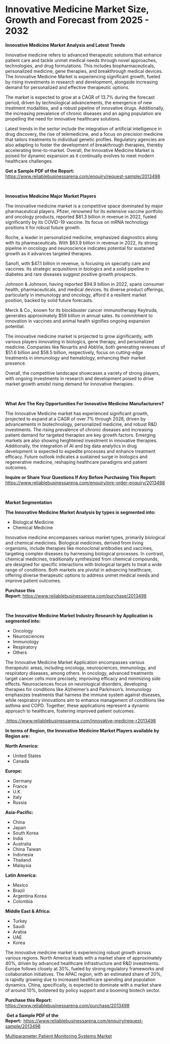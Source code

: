 <p><h1>Innovative Medicine Market Size, Growth and Forecast from 2025 - 2032</h1></p><p><strong>Innovative Medicine Market Analysis and Latest Trends</strong></p>
<p><p>Innovative medicine refers to advanced therapeutic solutions that enhance patient care and tackle unmet medical needs through novel approaches, technologies, and drug formulations. This includes biopharmaceuticals, personalized medicine, gene therapies, and breakthrough medical devices. The Innovative Medicine Market is experiencing significant growth, fueled by rising investments in research and development, alongside increasing demand for personalized and effective therapeutic options.</p><p>The market is expected to grow at a CAGR of 13.7% during the forecast period, driven by technological advancements, the emergence of new treatment modalities, and a robust pipeline of innovative drugs. Additionally, the increasing prevalence of chronic diseases and an aging population are propelling the need for innovative healthcare solutions. </p><p>Latest trends in the sector include the integration of artificial intelligence in drug discovery, the rise of telemedicine, and a focus on precision medicine that tailors treatments to individual genetic profiles. Regulatory agencies are also adapting to foster the development of breakthrough therapies, thereby accelerating time-to-market. Overall, the Innovative Medicine Market is poised for dynamic expansion as it continually evolves to meet modern healthcare challenges.</p></p>
<p><strong>Get a Sample PDF of the Report:&nbsp;</strong> <a href="https://www.reliablebusinessarena.com/enquiry/request-sample/2013498?utm_campaign=2112&utm_medium=2&utm_source=Github&utm_content=ia&utm_term=08032025&utm_id=innovative-medicine">https://www.reliablebusinessarena.com/enquiry/request-sample/2013498</a></p>
<p>&nbsp;</p>
<p><strong>Innovative Medicine Major Market Players</strong></p>
<p><p>The innovative medicine market is a competitive space dominated by major pharmaceutical players. Pfizer, renowned for its extensive vaccine portfolio and oncology products, reported $81.3 billion in revenue in 2022, fueled significantly by its COVID-19 vaccine. Its focus on mRNA technology positions it for robust future growth.</p><p>Roche, a leader in personalized medicine, emphasized diagnostics along with its pharmaceuticals. With $63.9 billion in revenue in 2022, its strong pipeline in oncology and neuroscience indicates potential for sustained growth as it advances targeted therapies.</p><p>Sanofi, with $47.1 billion in revenue, is focusing on specialty care and vaccines. Its strategic acquisitions in biologics and a solid pipeline in diabetes and rare diseases suggest positive growth prospects.</p><p>Johnson & Johnson, having reported $94.9 billion in 2022, spans consumer health, pharmaceuticals, and medical devices. Its diverse product offerings, particularly in immunology and oncology, afford it a resilient market position, backed by solid future forecasts.</p><p>Merck & Co., known for its blockbuster cancer immunotherapy Keytruda, generates approximately $59 billion in annual sales. Its commitment to innovation in vaccines and animal health signifies ongoing expansion potential.</p><p>The innovative medicine market is projected to grow significantly, with various players innovating in biologics, gene therapy, and personalized medicine. Companies like Novartis and AbbVie, both generating revenues of $51.6 billion and $58.5 billion, respectively, focus on cutting-edge treatments in immunology and hematology, enhancing their market presence.</p><p>Overall, the competitive landscape showcases a variety of strong players, with ongoing investments in research and development poised to drive market growth amidst rising demand for innovative therapies.</p></p>
<p>&nbsp;</p>
<p><strong>What Are The Key Opportunities For Innovative Medicine Manufacturers?</strong></p>
<p><p>The Innovative Medicine market has experienced significant growth, projected to expand at a CAGR of over 7% through 2028, driven by advancements in biotechnology, personalized medicine, and robust R&D investments. The rising prevalence of chronic diseases and increasing patient demand for targeted therapies are key growth factors. Emerging markets are also showing heightened investment in innovative therapies. Additionally, the integration of AI and big data analytics in drug development is expected to expedite processes and enhance treatment efficacy. Future outlook indicates a sustained surge in biologics and regenerative medicine, reshaping healthcare paradigms and patient outcomes.</p></p>
<p><strong>Inquire or Share Your Questions If Any Before Purchasing This Report:</strong> <a href="https://www.reliablebusinessarena.com/enquiry/pre-order-enquiry/2013498?utm_campaign=2112&utm_medium=2&utm_source=Github&utm_content=ia&utm_term=08032025&utm_id=innovative-medicine">https://www.reliablebusinessarena.com/enquiry/pre-order-enquiry/2013498</a></p>
<p>&nbsp;</p>
<p><strong>Market Segmentation</strong></p>
<p><strong>The Innovative Medicine Market Analysis by types is segmented into:</strong></p>
<p><ul><li>Biological Medicine</li><li>Chemical Medicine</li></ul></p>
<p><p>Innovative medicine encompasses various market types, primarily biological and chemical medicines. Biological medicines, derived from living organisms, include therapies like monoclonal antibodies and vaccines, targeting complex diseases by harnessing biological processes. In contrast, chemical medicines, traditionally synthesized from chemical compounds, are designed for specific interactions with biological targets to treat a wide range of conditions. Both markets are pivotal in advancing healthcare, offering diverse therapeutic options to address unmet medical needs and improve patient outcomes.</p></p>
<p><strong>Purchase this Report:&nbsp;</strong><a href="https://www.reliablebusinessarena.com/purchase/2013498?utm_campaign=2112&utm_medium=2&utm_source=Github&utm_content=ia&utm_term=08032025&utm_id=innovative-medicine">https://www.reliablebusinessarena.com/purchase/2013498</a></p>
<p>&nbsp;</p>
<p><strong>The Innovative Medicine Market Industry Research by Application is segmented into:</strong></p>
<p><ul><li>Oncology</li><li>Neurosciences</li><li>Immunology</li><li>Respiratory</li><li>Others</li></ul></p>
<p><p>The Innovative Medicine Market Application encompasses various therapeutic areas, including oncology, neurosciences, immunology, and respiratory diseases, among others. In oncology, advanced treatments target cancer cells more precisely, improving efficacy and minimizing side effects. Neurosciences focus on neurological disorders, developing therapies for conditions like Alzheimer’s and Parkinson’s. Immunology emphasizes treatments that harness the immune system against diseases, while respiratory innovations aim to enhance management of conditions like asthma and COPD. Together, these applications represent a dynamic approach to healthcare, fostering improved patient outcomes.</p></p>
<p><a href="https://www.reliablebusinessarena.com/innovative-medicine-r2013498?utm_campaign=2112&utm_medium=2&utm_source=Github&utm_content=ia&utm_term=08032025&utm_id=innovative-medicine">&nbsp;https://www.reliablebusinessarena.com/innovative-medicine-r2013498</a></p>
<p><strong>In terms of Region, the Innovative Medicine Market Players available by Region are:</strong></p>
<p>
    <p> <strong> North America: </strong>
        <ul>
            <li>United States</li>
            <li>Canada</li>
        </ul>
        </p> 
    <p> <strong> Europe: </strong>
        <ul>
            <li>Germany</li>
            <li>France</li>
            <li>U.K.</li>
            <li>Italy</li>
            <li>Russia</li>
        </ul>
        </p> 
    <p> <strong> Asia-Pacific: </strong>
        <ul>
            <li>China</li>
            <li>Japan</li>
            <li>South Korea</li>
            <li>India</li>
            <li>Australia</li>
            <li>China Taiwan</li>
            <li>Indonesia</li>
            <li>Thailand</li>
            <li>Malaysia</li>
        </ul>
        </p> 
    <p> <strong> Latin America: </strong>
        <ul>
            <li>Mexico</li>
            <li>Brazil</li>
            <li>Argentina Korea</li>
            <li>Colombia</li>
        </ul>
        </p> 
    <p> <strong> Middle East & Africa: </strong>
        <ul>
            <li>Turkey</li>
            <li>Saudi</li>
            <li>Arabia</li>
            <li>UAE</li>
            <li>Korea</li>
        </ul>
    </p>
    </p>
<p><p>The innovative medicine market is experiencing robust growth across various regions. North America leads with a market share of approximately 40%, driven by advanced healthcare infrastructure and R&D investments. Europe follows closely at 30%, fueled by strong regulatory frameworks and collaboration initiatives. The APAC region, with an estimated share of 20%, is rapidly growing due to increased healthcare spending and population dynamics. China, specifically, is expected to dominate with a market share of around 10%, bolstered by policy support and a booming biotech sector.</p></p>
<p><strong>Purchase this Report: </strong><a href="https://www.reliablebusinessarena.com/purchase/2013498?utm_campaign=2112&utm_medium=2&utm_source=Github&utm_content=ia&utm_term=08032025&utm_id=innovative-medicine">https://www.reliablebusinessarena.com/purchase/2013498</a></p>
<p>&nbsp;<strong>Get a Sample PDF of the Report:&nbsp;&nbsp;</strong><a href="https://www.reliablebusinessarena.com/enquiry/request-sample/2013498?utm_campaign=2112&utm_medium=2&utm_source=Github&utm_content=ia&utm_term=08032025&utm_id=innovative-medicine">https://www.reliablebusinessarena.com/enquiry/request-sample/2013498</a></p>
<p><strong></strong></p>
<p><p><a href="https://github.com/AshikRahman991/Market-Research-Report-List-1/blob/main/multiparameter-patient-monitoring-systems-market.md?utm_campaign=2112&utm_medium=2&utm_source=Github&utm_content=ia&utm_term=08032025&utm_id=innovative-medicine">Multiparameter Patient Monitoring Systems Market</a></p></p>